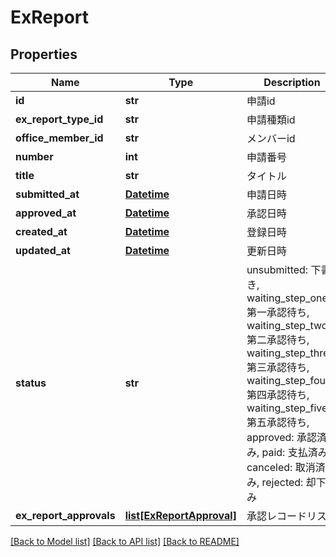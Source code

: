 # ExReport

## Properties
Name | Type | Description | Notes
------------ | ------------- | ------------- | -------------
**id** | **str** | 申請id | 
**ex_report_type_id** | **str** | 申請種類id | [optional] 
**office_member_id** | **str** | メンバーid | [optional] 
**number** | **int** | 申請番号 | [optional] 
**title** | **str** | タイトル | [optional] 
**submitted_at** | [**Datetime**](Datetime.md) | 申請日時 | [optional] 
**approved_at** | [**Datetime**](Datetime.md) | 承認日時 | [optional] 
**created_at** | [**Datetime**](Datetime.md) | 登録日時 | [optional] 
**updated_at** | [**Datetime**](Datetime.md) | 更新日時 | [optional] 
**status** | **str** | unsubmitted: 下書き, waiting_step_one: 第一承認待ち, waiting_step_two: 第二承認待ち, waiting_step_three: 第三承認待ち, waiting_step_four: 第四承認待ち, waiting_step_five: 第五承認待ち, approved: 承認済み, paid: 支払済み, canceled: 取消済み, rejected: 却下済み | [optional] 
**ex_report_approvals** | [**list[ExReportApproval]**](ExReportApproval.md) | 承認レコードリスト | [optional] 

[[Back to Model list]](../README.md#documentation-for-models) [[Back to API list]](../README.md#documentation-for-api-endpoints) [[Back to README]](../README.md)


